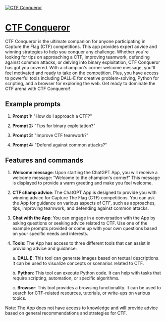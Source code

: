 [![CTF Conqueror](https://files.oaiusercontent.com/file-LkqthJaSvAAasNzmqcjecWs4?se=2123-10-16T22%3A28%3A44Z&sp=r&sv=2021-08-06&sr=b&rscc=max-age%3D31536000%2C%20immutable&rscd=attachment%3B%20filename%3Da5f54e36-2a37-4aef-82cf-c9b5195b527b.png&sig=3uWuqygz7N77%2BHlwXuD2983jdtEoqycvotsCBXre7Y8%3D)](https://chat.openai.com/g/g-hYLE56hua-ctf-conqueror)

# [CTF Conqueror](https://chat.openai.com/g/g-hYLE56hua-ctf-conqueror)

CTF Conqueror is the ultimate companion for anyone participating in Capture the Flag (CTF) competitions. This app provides expert advice and winning strategies to help you conquer any challenge. Whether you're looking for tips on approaching a CTF, improving teamwork, defending against common attacks, or delving into binary exploitation, CTF Conqueror has got you covered. With a champion's corner welcome message, you'll feel motivated and ready to take on the competition. Plus, you have access to powerful tools including DALL-E for creative problem-solving, Python for scripting, and a browser for exploring the web. Get ready to dominate the CTF arena with CTF Conqueror!

## Example prompts

1. **Prompt 1:** "How do I approach a CTF?"

2. **Prompt 2:** "Tips for binary exploitation?"

3. **Prompt 3:** "Improve CTF teamwork?"

4. **Prompt 4:** "Defend against common attacks?"

## Features and commands

1. **Welcome message**: Upon starting the ChatGPT App, you will receive a welcome message: "Welcome to the champion's corner!" This message is displayed to provide a warm greeting and make you feel welcome.

2. **CTF champ advice**: The ChatGPT App is designed to provide you with winning advice for Capture The Flag (CTF) competitions. You can ask the App for guidance on various aspects of CTF, such as approaches, tips, improving teamwork, and defending against common attacks.

3. **Chat with the App**: You can engage in a conversation with the App by asking questions or seeking advice related to CTF. Use one of the example prompts provided or come up with your own questions based on your specific needs and interests.

4. **Tools**: The App has access to three different tools that can assist in providing advice and guidance:

   a. **DALL·E**: This tool can generate images based on textual descriptions. It can be used to visualize concepts or scenarios related to CTF.

   b. **Python**: This tool can execute Python code. It can help with tasks that require scripting, automation, or specific algorithms.

   c. **Browser**: This tool provides a browsing functionality. It can be used to search for CTF-related resources, tutorials, or write-ups on various topics.

Note: The App does not have access to knowledge and will provide advice based on general recommendations and strategies for CTF.